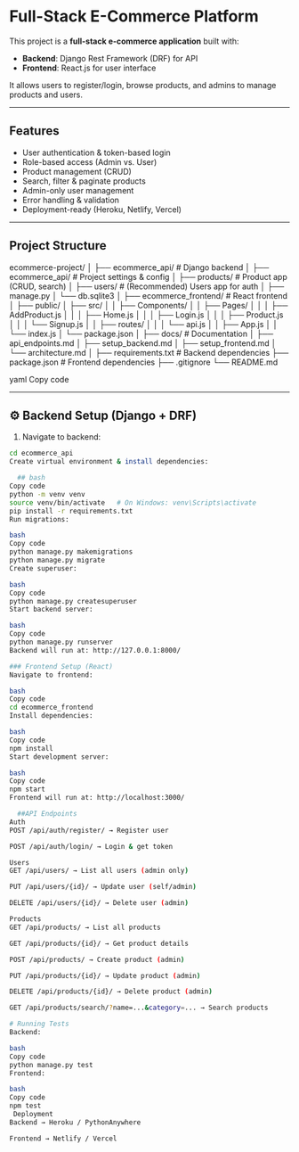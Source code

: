 #  Full-Stack E-Commerce Platform

This project is a **full-stack e-commerce application** built with:

- **Backend**: Django Rest Framework (DRF) for API
- **Frontend**: React.js for user interface

It allows users to register/login, browse products, and admins to manage products and users.

---

##  Features
-  User authentication & token-based login
-  Role-based access (Admin vs. User)
-  Product management (CRUD)
-  Search, filter & paginate products
-  Admin-only user management
-  Error handling & validation
-  Deployment-ready (Heroku, Netlify, Vercel)

---

##  Project Structure

ecommerce-project/
│
├── ecommerce_api/ # Django backend
│ ├── ecommerce_api/ # Project settings & config
│ ├── products/ # Product app (CRUD, search)
│ ├── users/ # (Recommended) Users app for auth
│ ├── manage.py
│ └── db.sqlite3
│
├── ecommerce_frontend/ # React frontend
│ ├── public/
│ ├── src/
│ │ ├── Components/
│ │ ├── Pages/
│ │ │ ├── AddProduct.js
│ │ │ ├── Home.js
│ │ │ ├── Login.js
│ │ │ ├── Product.js
│ │ │ └── Signup.js
│ │ ├── routes/
│ │ │ └── api.js
│ │ ├── App.js
│ │ └── index.js
│ └── package.json
│
├── docs/ # Documentation
│ ├── api_endpoints.md
│ ├── setup_backend.md
│ ├── setup_frontend.md
│ └── architecture.md
│
├── requirements.txt # Backend dependencies
├── package.json # Frontend dependencies
├── .gitignore
└── README.md

yaml
Copy code

---

## ⚙️ Backend Setup (Django + DRF)

1. Navigate to backend:
```bash
cd ecommerce_api
Create virtual environment & install dependencies:

  ## bash
Copy code
python -m venv venv
source venv/bin/activate   # On Windows: venv\Scripts\activate
pip install -r requirements.txt
Run migrations:

bash
Copy code
python manage.py makemigrations
python manage.py migrate
Create superuser:

bash
Copy code
python manage.py createsuperuser
Start backend server:

bash
Copy code
python manage.py runserver
Backend will run at: http://127.0.0.1:8000/

### Frontend Setup (React)
Navigate to frontend:

bash
Copy code
cd ecommerce_frontend
Install dependencies:

bash
Copy code
npm install
Start development server:

bash
Copy code
npm start
Frontend will run at: http://localhost:3000/

  ##API Endpoints
Auth
POST /api/auth/register/ → Register user

POST /api/auth/login/ → Login & get token

Users
GET /api/users/ → List all users (admin only)

PUT /api/users/{id}/ → Update user (self/admin)

DELETE /api/users/{id}/ → Delete user (admin)

Products
GET /api/products/ → List all products

GET /api/products/{id}/ → Get product details

POST /api/products/ → Create product (admin)

PUT /api/products/{id}/ → Update product (admin)

DELETE /api/products/{id}/ → Delete product (admin)

GET /api/products/search/?name=...&category=... → Search products

# Running Tests
Backend:

bash
Copy code
python manage.py test
Frontend:

bash
Copy code
npm test
 Deployment
Backend → Heroku / PythonAnywhere

Frontend → Netlify / Vercel
